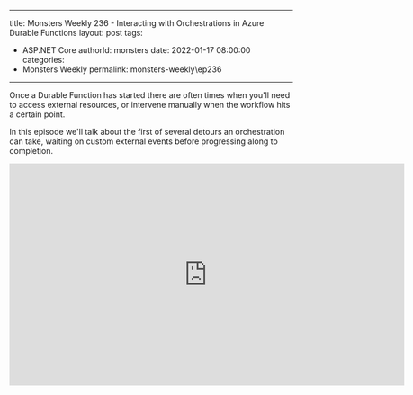 
---
title: Monsters Weekly 236 -  Interacting with Orchestrations in Azure Durable Functions
layout: post
tags: 
  - ASP.NET Core
authorId: monsters
date: 2022-01-17 08:00:00
categories:
  - Monsters Weekly
permalink: monsters-weekly\ep236
---

Once a Durable Function has started there are often times when you'll need to access external resources, or intervene manually when the workflow hits a certain point.

In this episode we'll talk about the first of several detours an orchestration can take, waiting on custom external events before progressing along to completion.

<iframe width="702" height="395" src="https://www.youtube.com/embed/GPqggaFWfqc" frameborder="0" allow="accelerometer; autoplay; encrypted-media; gyroscope; picture-in-picture" allowfullscreen></iframe>
